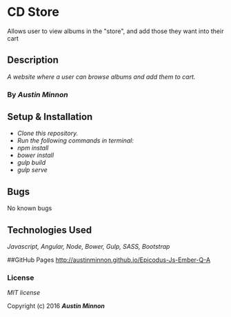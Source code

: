 # CD Store

Allows user to view albums in the "store", and add those they want into their cart
## Description
_A website where a user can browse albums and add them to cart._

### By _**Austin Minnon**_

## Setup & Installation

* _Clone this repository._
* _Run the following commands in terminal:_
* _npm install_
* _bower install_
* _gulp build_
* _gulp serve_

## Bugs
 No known bugs

## Technologies Used

_Javascript, Angular, Node, Bower, Gulp, SASS, Bootstrap_

##GitHub Pages
http://austinminnon.github.io/Epicodus-Js-Ember-Q-A


### License

_MIT license_

Copyright (c) 2016 _**Austin Minnon**_
